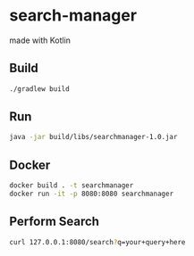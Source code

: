 # search-manager

made with Kotlin

## Build

```sh
./gradlew build
```

## Run

```sh
java -jar build/libs/searchmanager-1.0.jar
```

## Docker

```sh
docker build . -t searchmanager
docker run -it -p 8080:8080 searchmanager
```

## Perform Search

```sh
curl 127.0.0.1:8080/search?q=your+query+here
```

